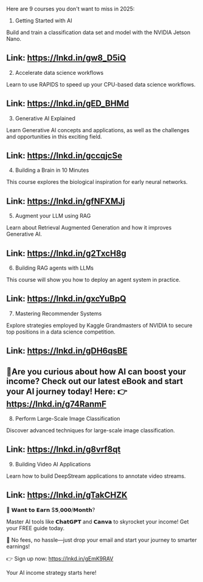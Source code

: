 Here are 9 courses you don't want to miss in 2025:

1. Getting Started with AI

Build and train a classification data set and model with the NVIDIA Jetson Nano.

Link: https://lnkd.in/gw8_D5iQ
---
2. Accelerate data science workflows

Learn to use RAPIDS to speed up your CPU-based data science workflows.

Link: https://lnkd.in/gED_BHMd
---
3. Generative AI Explained

Learn Generative AI concepts and applications, as well as the challenges and opportunities in this exciting field.

Link: https://lnkd.in/gccqjcSe
---
4. Building a Brain in 10 Minutes

This course explores the biological inspiration for early neural networks.

Link: https://lnkd.in/gfNFXMJj
---
5. Augment your LLM using RAG

Learn about Retrieval Augmented Generation and how it improves Generative AI.

Link: https://lnkd.in/g2TxcH8g
---
6. Building RAG agents with LLMs

This course will show you how to deploy an agent system in practice.

Link: https://lnkd.in/gxcYuBpQ
---
7. Mastering Recommender Systems

Explore strategies employed by Kaggle Grandmasters of NVIDIA to secure top positions in a data science competition.

Link: https://lnkd.in/gDH6qsBE
---
🤚Are you curious about how AI can boost your income? 
Check out our latest eBook and start your AI journey today! 
Here: 👉 https://lnkd.in/g74RanmF
---
8. Perform Large-Scale Image Classification

Discover advanced techniques for large-scale image classification.

Link: https://lnkd.in/g8vrf8qt
---
9. Building Video AI Applications

Learn how to build DeepStream applications to annotate video streams.

Link: https://lnkd.in/gTakCHZK
---
🎯 𝗪𝗮𝗻𝘁 𝘁𝗼 𝗘𝗮𝗿𝗻 $𝟱,𝟬𝟬𝟬/𝗠𝗼𝗻𝘁𝗵?

Master AI tools like 𝗖𝗵𝗮𝘁𝗚𝗣𝗧 and 𝗖𝗮𝗻𝘃𝗮 to skyrocket your income! Get your FREE guide today.

📩 No fees, no hassle—just drop your email and start your journey to smarter earnings!

👉 Sign up now: https://lnkd.in/gEmK9RAV

Your AI income strategy starts here!
